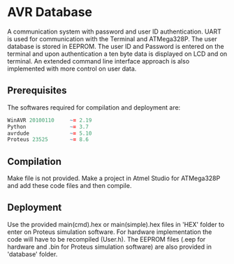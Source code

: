 # AVR Database

A communication system with password and user ID authentication. UART is used for 
communication with the Terminal and ATMega328P. The user database is stored in
EEPROM. The user ID and Password is entered on the terminal and upon authentication
a ten byte data is displayed on LCD and on terminal. An extended command line interface
approach is also implemented with more control on user data.

## Prerequisites

The softwares required for compilation and deployment are:
```r
WinAVR 20100110     ~= 2.19
Python              ~= 3.7
avrdude             ~= 5.10
Proteus 23525       ~= 8.6
```

## Compilation

Make file is not provided. Make a project in Atmel Studio for ATMega328P and add these code
files and then compile.

## Deployment

Use the provided main(cmd).hex or main(simple).hex files in 'HEX' folder to enter on Proteus simulation software.
For hardware implementation the code will have to be recompiled (User.h). The EEPROM files (.eep for
hardware and .bin for Proteus simulation software) are also provided in 'database' folder.
